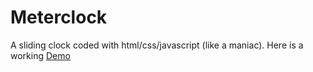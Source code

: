 # Meterclock

A sliding clock coded with html/css/javascript (like a maniac). Here is a working [Demo](https://codepen.io/paradummy/full/wvomyMM)